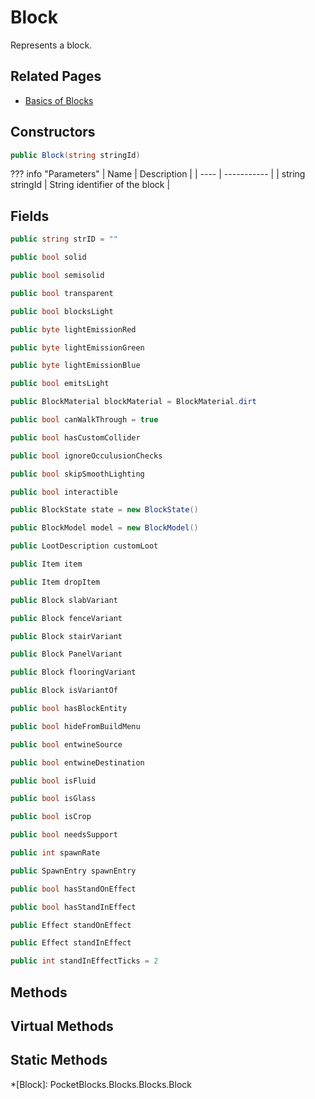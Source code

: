 # Block
Represents a block.

## Related Pages

* [Basics of Blocks](../blocks/blocks.md)

## Constructors

```csharp
public Block(string stringId)
```

??? info "Parameters"
    | Name | Description |
    | ---- | ----------- |
    | string stringId | String identifier of the block |

## Fields

```csharp title="String identifier of the block"
public string strID = ""
```

```csharp title="Whether the block is a solid block"
public bool solid
```

```csharp title="Whether the block is a semi-solid block"
public bool semisolid
```

```csharp title="Whether the block is a transparent block"
public bool transparent
```

```csharp title="Whether or not the block prevents light from passing it"
public bool blocksLight
```

```csharp title="(R)GB value of the light color that the block emits"
public byte lightEmissionRed
```

```csharp title="R(G)B value of the light color that the block emits"
public byte lightEmissionGreen
```

```csharp title="RG(B) value of the light color that the block emits"
public byte lightEmissionBlue
```

```csharp title="Whether or not the block emits light"
public bool emitsLight
```

```csharp title="The material type of the block"
public BlockMaterial blockMaterial = BlockMaterial.dirt
```

```csharp title="Whether or not the block has collision"
public bool canWalkThrough = true
```

```csharp title="Whether or not the block has custom block model collision"
public bool hasCustomCollider
```

```csharp title="Whether to ignore ambient occlusion checks"
public bool ignoreOcculusionChecks
```

```csharp title="Whether to skip smoothing lighting"
public bool skipSmoothLighting
```

```csharp title="Whether or not the block can be interacted with"
public bool interactible
```

```csharp title="Block states"
public BlockState state = new BlockState()
```

```csharp title="Block model"
public BlockModel model = new BlockModel()
```

```csharp title="Custom item drops upon block break"
public LootDescription customLoot
```

```csharp title="Item representing the block"
public Item item
```

```csharp title="Items to be dropped upon block break"
public Item dropItem
```

```csharp title="Slab variant of the block"
public Block slabVariant
```

```csharp title="Fence variant of the block"
public Block fenceVariant
```

```csharp title="Stair variant of the block"
public Block stairVariant
```

```csharp title="Panel variant of the block"
public Block PanelVariant
```

```csharp title="Flooring variant of the block"
public Block flooringVariant
```

```csharp title="The parent block of variant block(s)"
public Block isVariantOf
```

```csharp title="Whether or not the block is a block entity"
public bool hasBlockEntity
```

```csharp title="Whether to hide the block from the build menu"
public bool hideFromBuildMenu
```

```csharp title="Whether the block is a valid source block for the entwiner"
public bool entwineSource
```

```csharp title="Whether the block is a valid destination block for the entwiner"
public bool entwineDestination
```

```csharp title="Whether the block is a type of fluid"
public bool isFluid
```

```csharp title="Whether the block is a type of glass"
public bool isGlass
```

```csharp title="Whether the block is a type of crop"
public bool isCrop
```

```csharp title="Whether or not the block needs a supporting block"
public bool needsSupport
```

```csharp title="How commonly the block can spawn"
public int spawnRate
```

```csharp title="Spawn condition(s) of the block"
public SpawnEntry spawnEntry
```

```csharp title="Whether or not the block inflicts an effect upon stepping onto it"
public bool hasStandOnEffect
```

```csharp title="Whether or not the block inflicts an effect upon collision"
public bool hasStandInEffect
```

```csharp title="Effect to inflict upon stepping on top of the block"
public Effect standOnEffect
```

```csharp title="Effect to inflict upon collision"
public Effect standInEffect
```

```csharp title="Duration of effect inflicted upon collision"
public int standInEffectTicks = 2
```

## Methods


## Virtual Methods


## Static Methods


*[Block]: PocketBlocks.Blocks.Blocks.Block